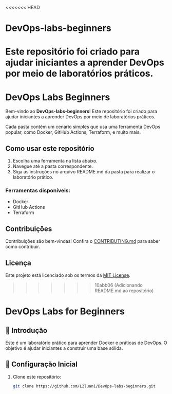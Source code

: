 <<<<<<< HEAD
# DevOps-labs-beginners
Este repositório foi criado para ajudar iniciantes a aprender DevOps por meio de laboratórios práticos.
=======
# DevOps Labs Beginners
Bem-vindo ao **DevOps-labs-beginners**! Este repositório foi criado para ajudar iniciantes a aprender DevOps por meio de laboratórios práticos.

Cada pasta contém um cenário simples que usa uma ferramenta DevOps popular, como Docker, GitHub Actions, Terraform, e muito mais.

## Como usar este repositório
1. Escolha uma ferramenta na lista abaixo.
2. Navegue até a pasta correspondente.
3. Siga as instruções no arquivo README.md da pasta para realizar o laboratório prático.

### Ferramentas disponíveis:
- Docker
- GitHub Actions
- Terraform

## Contribuições
Contribuições são bem-vindas! Confira o [CONTRIBUTING.md](CONTRIBUTING.md) para saber como contribuir.

## Licença
Este projeto está licenciado sob os termos da [MIT License](LICENSE).
>>>>>>> 10abb06 (Adicionando README.md ao repositório)
# DevOps Labs for Beginners

## 📌 Introdução
Este é um laboratório prático para aprender Docker e práticas de DevOps. O objetivo é ajudar iniciantes a construir uma base sólida.

## 🚀 Configuração Inicial
1. Clone este repositório:
   ```bash
   git clone https://github.com/L2luan1/DevOps-labs-beginners.git
